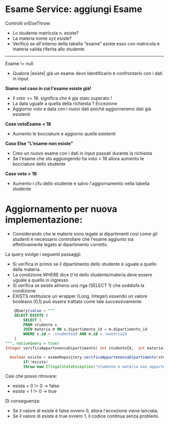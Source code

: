 # Esame Service: aggiungi Esame


Controlli orElseThrow:
- Lo studente matricola n. esiste?
- La materia nome xyz esiste?
- Verifico se all'interno della tabella "esame" esiste esso con matricola e materia valida riferita allo studente
-----------------------------------------------------
Esame != null
- Qualora |esiste| già un esame devo identificarlo e confrontarlo con i dati in input

**Siamo nel caso in cui l'esame esiste già!**
- Il voto >= 18. significa che è gia stato superato !
- La data uguale a quella della richiesta ? Eccezione
- Aggiorno voto e data con i nuovi dati poiché aggiorneremo dati già esistenti

**Caso votoEsame < 18**
- Aumento le bocciature e aggiorno quelle esistenti

**Caso Else "L'esame non esiste"**
- Creo un nuovo esame con i dati in input passati durante la richiesta
- Se l'esame che sto aggiungendo ha voto < 18 allora aumento le bocciature dello studente

**Caso voto > 18**
- Aumento i cfu dello studente e salvo l'aggiornamento nella tabella studente

# Aggiornamento per nuova implementazione:

- Considerando che le materie sono legate ai dipartimenti cosi come gli studenti è necessario controllare che l'esame aggiunto
  sia effettivamente legato al dipartimento corretto.

La query svolge i seguenti passaggi:

- Si verifica in primis se il dipartimento dello studente è uguale a quello della materia.
- La condizione WHERE dice (l'id dello studente/materia deve essere uguale a quello in ingresso
- Si verifica se esiste almeno una riga (SELECT 1) che soddisfa la condizione
- EXISTS restituisce un wrapper (Long, Integer) essendo un valore booleano (0,1) può essere trattato come tale successivamente

```sql
    @Query(value = """
    SELECT EXISTS (
        SELECT 1 
        FROM studente s 
        JOIN materia m ON s.dipartimento_id = m.dipartimento_id
        WHERE s.id = :studenteId AND m.id = :materiaId
    )
""", nativeQuery = true)
Integer verificaAppartenenzaDipartimento( int studenteId,  int materiaId);
```

```java
  boolean esiste = esameRepository.verificaAppartenenzaDipartimento(studente.getId(), materia.getId()) != 0;
        if(!esiste)
        throw new IllegalStateException("Studente e materia non appartengono allo stesso dipartimento");
```
Casi che posso ritrovare:
- esiste = 0 != 0 -> false
- esiste = 1 != 0 -> true

Di conseguenza:

- Se il valore di esiste è false ovvero 0, allora l'eccezione viene lanciata.
- Se il valore di esiste è true ovvero 1, il codice continua senza problemi.


